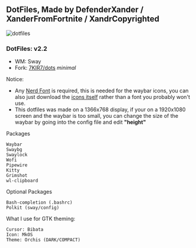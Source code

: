 ## DotFiles, Made by **DefenderXander** / **XanderFromFortnite** / **XandrCopyrighted**
![dotfiles](https://github.com/XandrCopyrighted/XandrCopyrighted/blob/main/pictures%20for%20repos%2C%20i%20guess/dotfiles.jpg)
### DotFiles: v2.2

* WM: Sway
* Fork: [7KIR7/dots](https://github.com/7KIR7/dots) *minimal*

Notice: 
* Any [Nerd Font](https://www.nerdfonts.com/) is required, this is needed for the waybar icons, you can also just download the [icons itself](https://github.com/ryanoasis/nerd-fonts/releases/download/v3.0.2/NerdFontsSymbolsOnly.zip) rather than a font you probably won't use.
* This dotfiles was made on a 1366x768 display, if your on a 1920x1080 screen and the waybar is too small, you can change the size of the waybar by going into the config file and edit **"height"**

Packages

    Waybar
    Swaybg
    Swaylock
    Wofi
    Pipewire
    Kitty
    Grimshot
    wl-clipboard

Optional Packages

    Bash-completion (.bashrc)
    Polkit (sway/config)


What I use for GTK theming:

    Cursor: Bibata
    Icon: MkOS
    Theme: Orchis (DARK/COMPACT)
